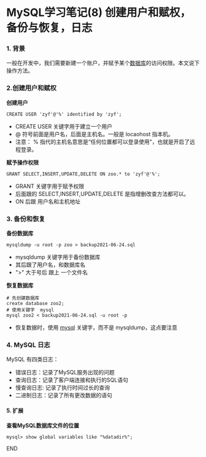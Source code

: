 # MySQL学习笔记(8) 创建用户和赋权，备份与恢复，日志

### 1. 背景

一般在开发中，我们需要新建一个账户，并赋予某个[数据库](https://cloud.tencent.com/solution/database?from=10680)的访问权限。本文说下操作方法。

### 2.创建用户和赋权

**创建用户**

```mysql
CREATE USER 'zyf'@'%' identified by 'zyf';
```

- CREATE USER 关键字用于建立一个用户
- @ 符号前面是用户名，后面是主机名。一般是 locaohost 指本机。
- 注意： % 指代的主机名意思是“任何位置都可以登录使用"，也就是开启了远程登录。

**赋予操作权限**

```mysql
GRANT SELECT,INSERT,UPDATE,DELETE ON zoo.* to 'zyf'@'%';
```

- GRANT  关键字用于赋予权限
- 后面跟的 SELECT,INSERT,UPDATE,DELETE 是指增删改查方法都可以。
- ON 后跟 用户名和主机地址

### 3. 备份和恢复

**备份数据库**

```mysql
mysqldump -u root -p zoo > backup2021-06-24.sql
```

- mysqldump 关键字用于备份数据库
- 其后跟了用户名，和数据库名
- ">" 大于号后 跟上 一个文件名

**恢复数据库**

```mysql
# 先创建数据库
create database zoo2;
# 使用关键字  mysql
mysql zoo2 < backup2021-06-24.sql -u root -p
```

- 恢复数据时，使用 [mysql](https://cloud.tencent.com/product/cdb?from=10680) 关键字，而不是 mysqldump，这点要注意

### 4. MySQL 日志

MySQL 有四类日志：

- 错误日志：记录了MySQL服务出现的问题
- 查询日志：记录了客户端连接和执行的SQL语句
- 慢查询日志: 记录了执行时间过长的查询
- 二进制日志：记录了所有更改数据的语句

#### 5. 扩展

**查看MySQL数据库文件的位置**

```mysql
mysql> show global variables like "%datadir%";
```

END